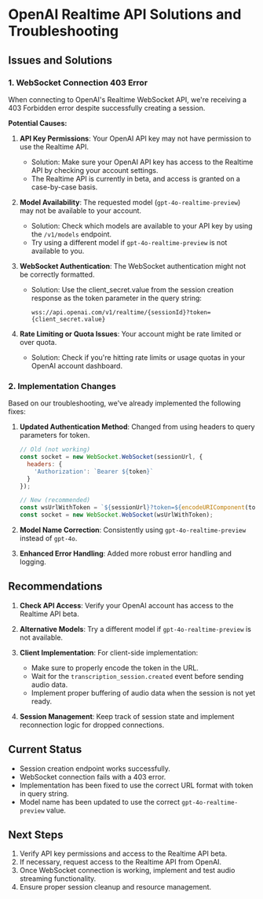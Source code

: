 # OpenAI Realtime API Solutions and Troubleshooting

## Issues and Solutions

### 1. WebSocket Connection 403 Error

When connecting to OpenAI's Realtime WebSocket API, we're receiving a 403 Forbidden error despite successfully creating a session.

**Potential Causes:**

1. **API Key Permissions**: Your OpenAI API key may not have permission to use the Realtime API.
   - Solution: Make sure your OpenAI API key has access to the Realtime API by checking your account settings.
   - The Realtime API is currently in beta, and access is granted on a case-by-case basis.

2. **Model Availability**: The requested model (`gpt-4o-realtime-preview`) may not be available to your account.
   - Solution: Check which models are available to your API key by using the `/v1/models` endpoint.
   - Try using a different model if `gpt-4o-realtime-preview` is not available to you.

3. **WebSocket Authentication**: The WebSocket authentication might not be correctly formatted.
   - Solution: Use the client_secret.value from the session creation response as the token parameter in the query string:
     ```
     wss://api.openai.com/v1/realtime/{sessionId}?token={client_secret.value}
     ```

4. **Rate Limiting or Quota Issues**: Your account might be rate limited or over quota.
   - Solution: Check if you're hitting rate limits or usage quotas in your OpenAI account dashboard.

### 2. Implementation Changes

Based on our troubleshooting, we've already implemented the following fixes:

1. **Updated Authentication Method**: Changed from using headers to query parameters for token.
   ```javascript
   // Old (not working)
   const socket = new WebSocket.WebSocket(sessionUrl, {
     headers: {
       'Authorization': `Bearer ${token}`
     }
   });
   
   // New (recommended)
   const wsUrlWithToken = `${sessionUrl}?token=${encodeURIComponent(token)}`;
   const socket = new WebSocket.WebSocket(wsUrlWithToken);
   ```

2. **Model Name Correction**: Consistently using `gpt-4o-realtime-preview` instead of `gpt-4o`.

3. **Enhanced Error Handling**: Added more robust error handling and logging.

## Recommendations

1. **Check API Access**: Verify your OpenAI account has access to the Realtime API beta.

2. **Alternative Models**: Try a different model if `gpt-4o-realtime-preview` is not available.

3. **Client Implementation**: For client-side implementation:
   - Make sure to properly encode the token in the URL.
   - Wait for the `transcription_session.created` event before sending audio data.
   - Implement proper buffering of audio data when the session is not yet ready.

4. **Session Management**: Keep track of session state and implement reconnection logic for dropped connections.

## Current Status

- Session creation endpoint works successfully.
- WebSocket connection fails with a 403 error.
- Implementation has been fixed to use the correct URL format with token in query string.
- Model name has been updated to use the correct `gpt-4o-realtime-preview` value.

## Next Steps

1. Verify API key permissions and access to the Realtime API beta.
2. If necessary, request access to the Realtime API from OpenAI.
3. Once WebSocket connection is working, implement and test audio streaming functionality.
4. Ensure proper session cleanup and resource management.